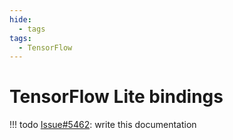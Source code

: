 ```yaml
---
hide:
  - tags
tags:
  - TensorFlow
---
```


# TensorFlow Lite bindings

!!! todo
    [Issue#5462](https://github.com/openxla/iree/issues/5462): write this documentation

<!-- TODO(??): overview, advantages/disadvantages to using TFLite bindings -->

<!-- TODO(??): build from source, Android AAR -->

<!-- TODO(??): troubleshooting -->
